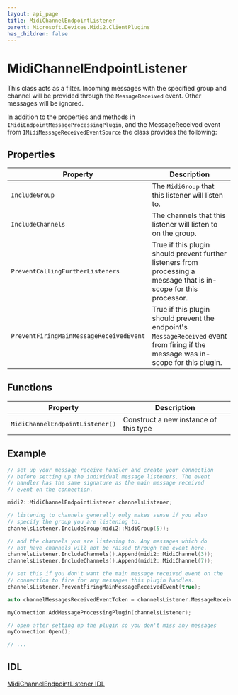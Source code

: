 ```yaml
---
layout: api_page
title: MidiChannelEndpointListener
parent: Microsoft.Devices.Midi2.ClientPlugins
has_children: false
---
```


# MidiChannelEndpointListener

This class acts as a filter. Incoming messages with the specified group and channel will be provided through the `MessageReceived` event. Other messages will be ignored.

In addition to the properties and methods in `IMidiEndpointMessageProcessingPlugin`, and the MessageReceived event from `IMidiMessageReceivedEventSource` the class provides the following:

## Properties

| Property | Description |
| ---- | ---- |
| `IncludeGroup` | The `MidiGroup` that this listener will listen to. |
| `IncludeChannels` | The channels that this listener will listen to on the group. |
| `PreventCallingFurtherListeners` | True if this plugin should prevent further listeners from processing a message that is in-scope for this processor. |
| `PreventFiringMainMessageReceivedEvent` | True if this plugin should prevent the endpoint's `MessageReceived` event from firing if the message was in-scope for this plugin. |

## Functions

| Property | Description |
| ---- | ---- |
| `MidiChannelEndpointListener()` | Construct a new instance of this type |

## Example

```cpp
// set up your message receive handler and create your connection
// before setting up the individual message listeners. The event
// handler has the same signature as the main message received
// event on the connection.

midi2::MidiChannelEndpointListener channelsListener;

// listening to channels generally only makes sense if you also
// specify the group you are listening to.
channelsListener.IncludeGroup(midi2::MidiGroup(5));

// add the channels you are listening to. Any messages which do 
// not have channels will not be raised through the event here.
channelsListener.IncludeChannels().Append(midi2::MidiChannel(3));
channelsListener.IncludeChannels().Append(midi2::MidiChannel(7));

// set this if you don't want the main message received event on the
// connection to fire for any messages this plugin handles.
channelsListener.PreventFiringMainMessageReceivedEvent(true);

auto channelMessagesReceivedEventToken = channelsListener.MessageReceived(MyMessageReceivedHandler);

myConnection.AddMessageProcessingPlugin(channelsListener);

// open after setting up the plugin so you don't miss any messages
myConnection.Open();

// ...
```

## IDL

[MidiChannelEndpointListener IDL](https://github.com/microsoft/MIDI/blob/main/src/api/Client/Midi2Client/MidiChannelEndpointListener.idl)
